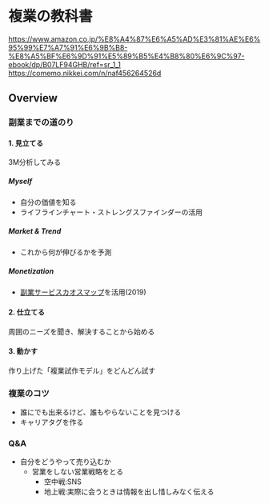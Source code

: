 # 複業の教科書

<https://www.amazon.co.jp/%E8%A4%87%E6%A5%AD%E3%81%AE%E6%95%99%E7%A7%91%E6%9B%B8-%E8%A5%BF%E6%9D%91%E5%89%B5%E4%B8%80%E6%9C%97-ebook/dp/B07LF94GHB/ref=sr_1_1>
<https://comemo.nikkei.com/n/naf456264526d>

## Overview

### 副業までの道のり

#### 1. 見立てる

3M分析してみる

##### Myself

- 自分の価値を知る
- ライフラインチャート・ストレングスファインダーの活用

##### Market & Trend

- これから何が伸びるかを予測

##### Monetization

- [副業サービスカオスマップ](https://drive.google.com/file/d/1sxHvS5ery--1L1xospsE7FD48kpqzF-v/view)を活用(2019)

#### 2. 仕立てる

周囲のニーズを聞き、解決することから始める

#### 3. 動かす

作り上げた「複業試作モデル」をどんどん試す

### 複業のコツ

- 誰にでも出来るけど、誰もやらないことを見つける
- キャリアタグを作る

### Q&A

- 自分をどうやって売り込むか
  - 営業をしない営業戦略をとる
    - 空中戦:SNS
    - 地上戦:実際に会うときは情報を出し惜しみなく伝える
